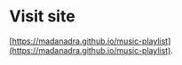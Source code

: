 # Visit site

[https://madanadra.github.io/music-playlist](https://madanadra.github.io/music-playlist).